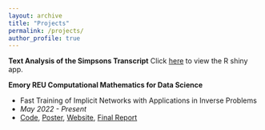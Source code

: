 ```yaml
---
layout: archive
title: "Projects"
permalink: /projects/
author_profile: true
---
```


**Text Analysis of the Simpsons Transcript**
Click [here](https://lisazhao.shinyapps.io/simpson_text_analysis/) to view the R shiny app. 

**Emory REU Computational Mathematics for Data Science**
  * Fast Training of Implicit Networks with Applications in Inverse Problems  
  * *May 2022 - Present*
  * [Code](https://github.com/lliu58b/Jacobian-free-Backprop-Implicit-Networks), [Poster](../files/REURET_Poster_Team_JFB.pdf), [Website](http://www.math.emory.edu/site/cmds-reuret/projects/2022-implicit/), [Final Report](../files/Manuscript_JFB.pdf)
